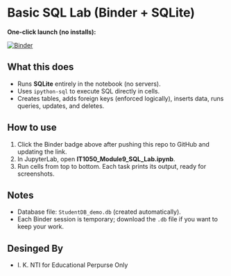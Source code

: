 # Basic SQL Lab (Binder + SQLite)

**One‑click launch (no installs):**

[![Binder](https://mybinder.org/badge_logo.svg)](https://mybinder.org/v2/gh/ntious/FundIT/HEAD?labpath=Database_basic_SQL_lite/IT1050_Module9_SQL_Lab.ipynb)

## What this does
- Runs **SQLite** entirely in the notebook (no servers).
- Uses `ipython-sql` to execute SQL directly in cells.
- Creates tables, adds foreign keys (enforced logically), inserts data, runs queries, updates, and deletes.

## How to use
1. Click the Binder badge above after pushing this repo to GitHub and updating the link.
2. In JupyterLab, open **IT1050_Module9_SQL_Lab.ipynb**.
3. Run cells from top to bottom. Each task prints its output, ready for screenshots.

## Notes
- Database file: `StudentDB_demo.db` (created automatically).
- Each Binder session is temporary; download the `.db` file if you want to keep your work.
## Desinged By
- I. K. NTI for Educational Perpurse Only
